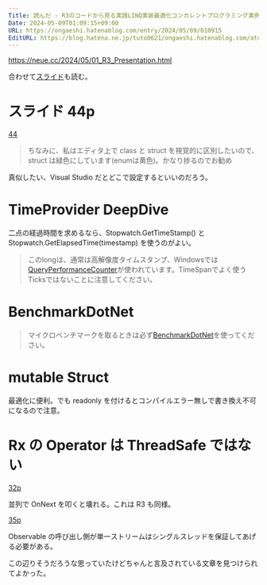 ```yaml
---
Title: 読んだ - R3のコードから見る実践LINQ実装最適化コンカレントプログラミング実例
Date: 2024-05-09T01:09:15+09:00
URL: https://ongaeshi.hatenablog.com/entry/2024/05/09/010915
EditURL: https://blog.hatena.ne.jp/tuto0621/ongaeshi.hatenablog.com/atom/entry/6801883189104883595
---
```


https://neue.cc/2024/05/01_R3_Presentation.html

合わせて[スライド](https://speakerdeck.com/neuecc/r3nokodokarajian-rushi-jian-linqshi-zhuang-zui-shi-hua-konkarentopuroguramingushi-li)も読む。

# スライド 44p
[44](https://speakerdeck.com/neuecc/r3nokodokarajian-rushi-jian-linqshi-zhuang-zui-shi-hua-konkarentopuroguramingushi-li?slide=44)

> ちなみに、私はエディタ上で class と struct を視覚的に区別したいので、struct は緑色にしています(enumは黄色)。かなり捗るのでお勧め

真似したい、Visual Studio だとどこで設定するといいのだろう。

# TimeProvider DeepDive
二点の経過時間を求めるなら、Stopwatch.GetTimeStamp() と Stopwatch.GetElapsedTime(timestamp) を使うのがよい。

> このlongは、通常は高解像度タイムスタンプ、Windowsでは[QueryPerformanceCounter](https://learn.microsoft.com/ja-jp/windows/win32/sysinfo/acquiring-high-resolution-time-stamps)が使われています。TimeSpanでよく使うTicksではないことに注意してください。

# BenchmarkDotNet
> マイクロベンチマークを取るときは必ず[BenchmarkDotNet](https://github.com/dotnet/BenchmarkDotNet)を使ってください。

# mutable Struct
最適化に便利。でも readonly を付けるとコンパイルエラー無しで書き換え不可になるので注意。

# Rx の Operator は ThreadSafe ではない
[32p](https://speakerdeck.com/neuecc/r3nokodokarajian-rushi-jian-linqshi-zhuang-zui-shi-hua-konkarentopuroguramingushi-li?slide=32)

並列で OnNext を叩くと壊れる。これは R3 も同様。

[35p](https://speakerdeck.com/neuecc/r3nokodokarajian-rushi-jian-linqshi-zhuang-zui-shi-hua-konkarentopuroguramingushi-li?slide=35)

Observable の呼び出し側が単一ストリームはシングルスレッドを保証してあげる必要がある。

この辺りそうだろうな思っていたけどちゃんと言及されている文章を見つけられてよかった。
